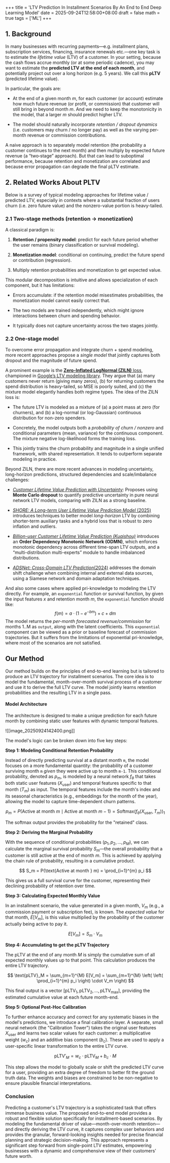 +++
title = 'LTV Prediction In Installment Scenarios By An End to End Deep Learning Model'
date = 2025-09-24T12:58:00+08:00
draft = false
math = true
tags = ['ML']
+++

## 1. Background

In many businesses with recurring payments—e.g. installment plans, subscription services, financing, insurance renewals etc.—one key task is to estimate the _lifetime value_ (LTV) of a customer. In your setting, because the cash flows accrue monthly (or at some periodic cadence), you may want to estimate the **predicted LTV at the end of each month**, and potentially project out over a long horizon (e.g. 5 years). We call this **pLTV** (predicted lifetime value).

In particular, the goals are:

- At the end of a given month $m$, for each customer (or account) estimate how much future revenue (or profit, or commission) that customer will still bring in beyond month $m$. And we need to keep the monotonicity in the model, that a larger $m$ should predict higher LTV.
    
- The model should naturally incorporate _retention / dropout dynamics_ (i.e. customers may churn / no longer pay) as well as the varying per‐month revenue or commission contributions.
    

A naive approach is to separately model retention (the probability a customer continues to the next month) and then multiply by expected future revenue (a “two‐stage” approach). But that can lead to suboptimal performance, because retention and monetization are correlated and because error propagation can degrade the final pLTV estimate.

## 2. Related Works About PLTV

Below is a survey of typical modeling approaches for lifetime value / predicted LTV, especially in contexts where a substantial fraction of users churn (i.e. zero future value) and the nonzero-value portion is heavy-tailed.

### 2.1 Two-stage methods (retention → monetization)

A classical paradigm is:

1. **Retention / propensity model**: predict for each future period whether the user remains (binary classification or survival modeling).
    
2. **Monetization model**: conditional on continuing, predict the future spend or contribution (regression).
    
3. Multiply retention probabilities and monetization to get expected value.
    

This modular decomposition is intuitive and allows specialization of each component, but it has limitations:

- Errors accumulate: if the retention model misestimates probabilities, the monetization model cannot easily correct that.
    
- The two models are trained independently, which might ignore interactions between churn and spending behavior.
    
- It typically does not capture uncertainty across the two stages jointly.

### 2.2 One-stage model

To overcome error propagation and integrate churn + spend modeling, more recent approaches propose a _single model_ that jointly captures both dropout and the magnitude of future spend.

A prominent example is the [**Zero-Inflated LogNormal (ZILN)** loss](https://arxiv.org/abs/1912.07753), championed in [Google’s LTV modeling library](https://github.com/google/lifetime_value). They argue that (a) many customers never return (giving many zeros), (b) for returning customers the spend distribution is heavy-tailed, so MSE is poorly suited, and (c) the mixture model elegantly handles both regime types. The idea of the ZILN loss is: 
- The future LTV is modeled as a mixture of (a) a point mass at zero (for churners), and (b) a log-normal (or log-Gaussian) continuous distribution for non-zero spenders.
    
- Concretely, the model outputs both a _probability of churn / nonzero_ and conditional parameters (mean, variance) for the continuous component. The mixture negative log-likelihood forms the training loss.
    
- This jointly trains the churn probability and magnitude in a single unified framework, with shared representation. It tends to outperform separate modeling in practice.

Beyond ZILN, there are more recent advances in modeling uncertainty, long-horizon predictions, structured dependencies and scale/imbalance challenges:

- [_Customer Lifetime Value Prediction with Uncertainty_](https://openreview.net/pdf?id=aMJLcn2yTj): Proposes using **Monte Carlo dropout** to quantify predictive uncertainty in pure neural network LTV models, comparing with ZILN as a strong baseline.
    
- [_SHORE: A Long-term User Lifetime Value Prediction Model_ (2025)](https://arxiv.org/abs/2506.10487) introduces techniques to better model _long-horizon_ LTV by combining shorter-term auxiliary tasks and a hybrid loss that is robust to zero inflation and outliers.
    
- [_Billion-user Customer Lifetime Value Prediction (Kuaishou)_](https://arxiv.org/abs/2208.13358) introduces an **Order Dependency Monotonic Network (ODMN)**, which enforces monotonic dependency across different time-span LTV outputs, and a “multi-distribution multi-experts” module to handle imbalanced distributions.
    
- [_ADSNet: Cross-Domain LTV Prediction_(2024)](https://arxiv.org/abs/2406.10517) addresses the domain shift challenge when combining internal and external data sources, using a Siamese network and domain adaptation techniques.

And also some cases where applied pri-knowledge to modeling the LTV directly. For example, an `exponential` function or survival function, by given the input features $x$ and retention month $m$, the `exponential` function should like:
$$
f(m) = a \cdot \left(1 - e^{-bm}\right) + c + d m
$$
The model returns the _per-month forecasted revenue/commission_ for months 1..M as `output`, along with the latent coefficients. This `exponential` component can be viewed as a prior or baseline forecast of commission trajectories. But it suffers from the limitations of exponential pri-knowledge, where most of the scenarios are not satisfied.

## Our Method

Our method builds on the principles of end-to-end learning but is tailored to produce an LTV trajectory for installment scenarios. The core idea is to model the fundamental, month-over-month survival process of a customer and use it to derive the full LTV curve. The model jointly learns retention probabilities and the resulting LTV in a single pass.

#### Model Architecture

The architecture is designed to make a unique prediction for each future month by combining static user features with dynamic temporal features.

![[image_20250924142400.png]]


The model's logic can be broken down into five key steps:

**Step 1: Modeling Conditional Retention Probability**

Instead of directly predicting survival at a distant month `m`, the model focuses on a more fundamental quantity: the probability of a customer surviving month `m` *given* they were active up to month `m-1`. This conditional probability, denoted as $p_m$, is modeled by a neural network $f_\theta$ that takes both static user features ($X_{\text{user}}$) and temporal features specific to that month ($T_m$) as input. The temporal features include the month's index and its seasonal characteristics (e.g., embeddings for the month of the year), allowing the model to capture time-dependent churn patterns.

$$ p_m = P(\text{Active at month } m \mid \text{Active at month } m-1) = \text{Softmax}(f_\theta(X_{\text{user}}, T_m))_1 $$

The softmax output provides the probability for the "retained" class.

**Step 2: Deriving the Marginal Probability**

With the sequence of conditional probabilities ($p_1, p_2, \dots, p_M$), we can calculate the marginal survival probability $S_m$—the overall probability that a customer is still active at the end of month $m$. This is achieved by applying the chain rule of probability, resulting in a cumulative product.

$$ S_m = P(\text{Active at month } m) = \prod_{i=1}^{m} p_i $$

This gives us a full survival curve for the customer, representing their declining probability of retention over time.

**Step 3: Calculating Expected Monthly Value**

In an installment scenario, the value generated in a given month, $V_m$ (e.g., a commission payment or subscription fee), is known. The *expected value* for that month, $E[V_m]$, is this value multiplied by the probability of the customer actually being active to pay it.

$$ E[V_m] = S_m \cdot V_m $$

**Step 4: Accumulating to get the pLTV Trajectory**

The pLTV at the end of any month $M$ is simply the cumulative sum of all expected monthly values up to that point. This calculation produces the entire LTV trajectory.

$$ \text{pLTV}_M = \sum_{m=1}^{M} E[V_m] = \sum_{m=1}^{M} \left( \left( \prod_{i=1}^{m} p_i \right) \cdot V_m \right) $$

This final output is a vector $[\text{pLTV}_1, \text{pLTV}_2, \dots, \text{pLTV}_{\text{max}}]$, providing the estimated cumulative value at each future month-end.

**Step 5: Optional Post-Hoc Calibration**

To further enhance accuracy and correct for any systematic biases in the model's predictions, we introduce a final calibration layer. A separate, small neural network (the "Calibration Tower") takes the original user features $X_{\text{user}}$ and learns two scalar values for each customer: a multiplicative weight ($w_c$) and an additive bias component ($b_c$). These are used to apply a user-specific linear transformation to the entire LTV curve.

$$ \text{pLTV}'_M = w_c \cdot \text{pLTV}_M + b_c \cdot M $$

This step allows the model to globally scale or shift the predicted LTV curve for a user, providing an extra degree of freedom to better fit the ground truth data. The weights and biases are constrained to be non-negative to ensure plausible financial interpretations.

### Conclusion

Predicting a customer's LTV trajectory is a sophisticated task that offers immense business value. The proposed end-to-end model provides a robust and flexible solution specifically for installment-based scenarios. By modeling the fundamental driver of value—month-over-month retention—and directly deriving the LTV curve, it captures complex user behaviors and provides the granular, forward-looking insights needed for precise financial planning and strategic decision-making. This approach represents a significant step forward from single-point LTV estimates, empowering businesses with a dynamic and comprehensive view of their customers' future worth.